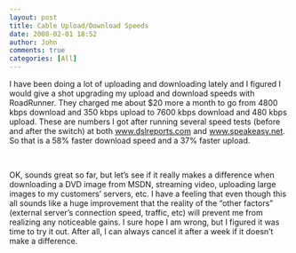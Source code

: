```yaml
---
layout: post
title: Cable Upload/Download Speeds
date: 2008-02-01 18:52
author: John
comments: true
categories: [All]
---
```

<P>I have been doing a lot of uploading and downloading lately and I figured I would give a shot upgrading my upload and download speeds with RoadRunner. They charged me about $20 more a month to go from 4800 kbps download and 350 kbps upload to 7600 kbps download and&nbsp;480 kbps upload. These are numbers I got after running several speed tests (before and after the switch) at both <A href="http://www.dslreports.com">www.dslreports.com</A> and <A href="http://www.speakeasy.net">www.speakeasy.net</A>. So that is a 58% faster download speed and a 37% faster upload.</P> <P>&nbsp;</P> <P>OK, sounds great so far, but let’s see if it really makes a difference when downloading a DVD image from MSDN, streaming video, uploading large images to my customers’ servers, etc. I have a feeling that even though this all sounds like a huge improvement that the reality of the “other factors” (external server’s connection speed, traffic, etc) will prevent me from realizing any noticeable gains. I sure hope I am wrong, but I figured it was time to try it out. After all, I can always cancel it after a week if it doesn’t make a difference.</P> <P>&nbsp;</P> <P>&nbsp;</P>

